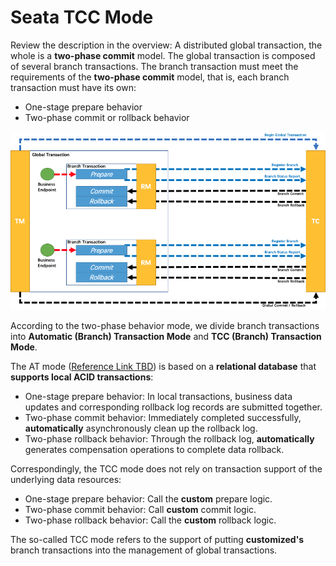 # Seata TCC Mode

Review the description in the overview: A distributed global transaction, the whole is a **two-phase commit** model. The global transaction is composed of several branch transactions. The branch transaction must meet the requirements of the **two-phase commit** model, that is, each branch transaction must have its own:

- One-stage prepare behavior
- Two-phase commit or rollback behavior

![Overview of a global transaction](/img/seata_tcc-1.png)

According to the two-phase behavior mode, we divide branch transactions into **Automatic (Branch) Transaction Mode** and **TCC (Branch) Transaction Mode**.

The AT mode ([Reference Link TBD]()) is based on a **relational database** that **supports local ACID transactions**:

- One-stage prepare behavior: In local transactions, business data updates and corresponding rollback log records are submitted together.
- Two-phase commit behavior: Immediately completed successfully, **automatically** asynchronously clean up the rollback log.
- Two-phase rollback behavior: Through the rollback log, **automatically** generates compensation operations to complete data rollback.

Correspondingly, the TCC mode does not rely on transaction support of the underlying data resources:

- One-stage prepare behavior: Call the **custom** prepare logic.
- Two-phase commit behavior: Call **custom** commit logic.
- Two-phase rollback behavior: Call the **custom** rollback logic.

The so-called TCC mode refers to the support of putting **customized's** branch transactions into the management of global transactions.
